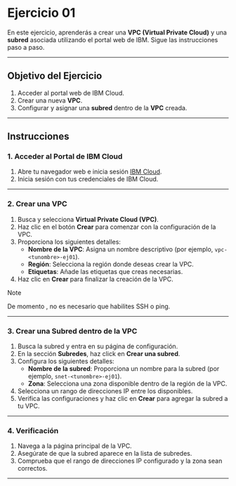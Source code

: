 # Ejercicio 01

En este ejercicio, aprenderás a crear una **VPC (Virtual Private Cloud)** y una **subred** asociada utilizando el portal web de IBM. Sigue las instrucciones paso a paso.

---

## Objetivo del Ejercicio
1. Acceder al portal web de IBM Cloud.
2. Crear una nueva **VPC**.
3. Configurar y asignar una **subred** dentro de la **VPC** creada.

---

## Instrucciones

### **1. Acceder al Portal de IBM Cloud**
1. Abre tu navegador web e inicia sesión [IBM Cloud](https://cloud.ibm.com/).
2. Inicia sesión con tus credenciales de IBM Cloud.

---

### **2. Crear una VPC**
1. Busca y selecciona **Virtual Private Cloud (VPC)**.
2. Haz clic en el botón **Crear** para comenzar con la configuración de la VPC.
3. Proporciona los siguientes detalles:
   - **Nombre de la VPC**: Asigna un nombre descriptivo (por ejemplo, `vpc-<tunombre>-ej01`).
   - **Región**: Selecciona la región donde deseas crear la VPC.
   - **Etiquetas**: Añade las etiquetas que creas necesarias.
4. Haz clic en **Crear** para finalizar la creación de la VPC.

> [!NOTE]
De momento , no es necesario que habilites SSH o ping. 


---

### **3. Crear una Subred dentro de la VPC**
1. Busca la subred y entra en su página de configuración.
2. En la sección **Subredes**, haz click en  **Crear una subred**.
3. Configura los siguientes detalles:
   - **Nombre de la subred**: Proporciona un nombre para la subred (por ejemplo, `snet-<tunombre>-ej01`).
   - **Zona**: Selecciona una zona disponible dentro de la región de la VPC.
4. Selecciona un rango de direcciones IP entre los disponibles.
5. Verifica las configuraciones y haz clic en **Crear** para agregar la subred a tu VPC.
---

### **4. Verificación**
1. Navega a la página principal de la VPC.
2. Asegúrate de que la subred aparece en la lista de subredes.
3. Comprueba que el rango de direcciones IP configurado y la zona sean correctos.
---
